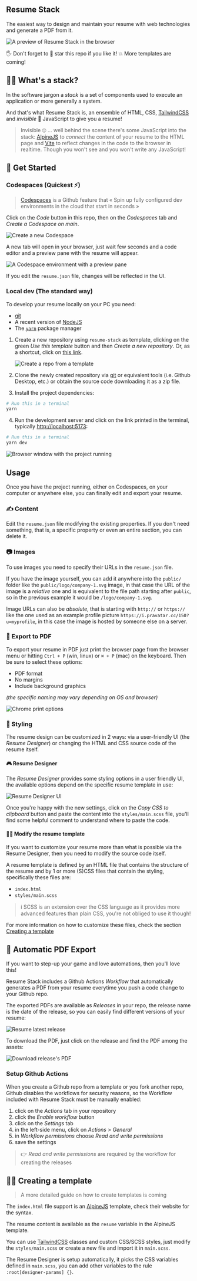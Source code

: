 ## Resume Stack

The easiest way to design and maintain your resume with web technologies
and generate a PDF from it.

![A preview of Resume Stack in the browser](https://raw.githubusercontent.com/lucafaggianelli/resume-stack/main/docs/images/browser-window.png)

🖐 Don't forget to 🌟 star this repo if you like it!
💥 More templates are coming!

## 🤷‍♀️ What's a stack?

In the software jargon a *stack* is a set of components used to execute an
application or more generally a system.

And that's what Resume Stack is, an ensemble of HTML, CSS,
[TailwindCSS](https://tailwindcss.com/) and *invisible* 👻 JavaScript
to give you a resume!

> Invisible 🙄 … well behind the scene there's some JavaScript into the stack:
[AlpineJS](https://alpinejs.dev/) to *connect* the content of your resume
to the HTML page and [Vite](https://vitejs.dev/)
to reflect changes in the code to the browser in realtime.
Though you won't see and you won't write any JavaScript!

## 🚀 Get Started

### Codespaces (Quickest ⚡)

> [Codespaces](https://github.com/features/codespaces) is a Github feature that
> « Spin up fully configured dev environments in the cloud that start in seconds »

Click on the *Code* button in this repo, then on the *Codespaces* tab
and *Create a Codespace on main*.

![Create a new Codespace](https://raw.githubusercontent.com/lucafaggianelli/resume-stack/main/docs/images/create-codespace.png)

A new tab will open in your browser, just wait few seconds and a code editor
and a preview pane with the resume will appear.

![A Codespace environment with a preview pane](https://raw.githubusercontent.com/lucafaggianelli/resume-stack/main/docs/images/codespaces.png)

If you edit the `resume.json` file, changes will be reflected in the UI.

### Local dev (The standard way)

To develop your resume locally on your PC you need:
- [git](https://git-scm.com/downloads)
- A recent version of [NodeJS](https://nodejs.org/en)
- The [`yarn`](https://yarnpkg.com/getting-started/install) package manager

1. Create a new repository using `resume-stack` as template,
    clicking on the green *Use this template* button and then
    *Create a new repository*.
    Or, as a shortcut, click on [this link](https://github.com/new?template_name=resume-stack&template_owner=lucafaggianelli).

    ![Create a repo from a template](https://raw.githubusercontent.com/lucafaggianelli/resume-stack/main/docs/images/use-this-template.png)

2. Clone the newly created repository via [git](https://git-scm.com/downloads)
    or equivalent tools (i.e. Github Desktop, etc.) or obtain the source code
    downloading it as a zip file.

3. Install the project dependencies:

```bash
# Run this in a terminal
yarn
```

4. Run the development server and click on the link printed in the terminal,
    typically [http://localhost:5173](http://localhost:5173):

```bash
# Run this in a terminal
yarn dev
```

![Browser window with the project running](https://raw.githubusercontent.com/lucafaggianelli/resume-stack/main/docs/images/browser-window.png)


## Usage

Once you have the project running, either on Codespaces,
on your computer or anywhere else, you can finally edit
and export your resume.

### ✍ Content

Edit the `resume.json` file modifying the existing properties.
If you don't need something, that is, a specific property or
even an entire section, you can delete it.

### 📷 Images

To use images you need to specify their URLs in the `resume.json`
file.

If you have the image yourself, you can add it anywhere into the
`public/` folder like the `public/logo/company-1.svg` image, in that
case the URL of the image is a *relative* one and is equivalent
to the file path starting after `public`, so in the previous example
it would be `/logo/company-1.svg`.

Image URLs can also be *absolute*, that is starting with `http://` or `https://`
like the one used as an example profile picture
`https://i.pravatar.cc/150?u=myprofile`, in this case the image
is hosted by someone else on a server.

### 📃 Export to PDF

To export your resume in PDF just print the browser page
from the browser menu or
hitting `Ctrl + P` (win, linux) or `⌘ + P` (mac) on the keyboard.
Then be sure to select these options:

- PDF format
- No margins
- Include background graphics

*(the specific naming may vary depending on OS and browser)*

![Chrome print options](https://raw.githubusercontent.com/lucafaggianelli/resume-stack/main/docs/images/print-options.png)


### 🎨 Styling

The resume design can be customized in 2 ways: via a user-friendly
UI (the *Resume Designer*) or changing the HTML and CSS
source code of the resume itself.

#### 🎮 Resume Designer

The *Resume Designer* provides some styling options in a
user friendly UI, the available options depend on the
specific resume template in use:

![Resume Designer UI](https://raw.githubusercontent.com/lucafaggianelli/resume-stack/main/docs/images/resume-designer-ui.png)

Once you're happy with the new settings, click on the
*Copy CSS to clipboard* button and paste the content
into the `styles/main.scss` file, you'll find some helpful
comment to understand where to paste the code.

#### 👩‍💻 Modify the resume template

If you want to customize your resume more than what is possible
via the Resume Designer, then you need to modify the source code
itself.

A resume template is defined by an HTML file that contains the
structure of the resume and by 1 or more (S)CSS files that contain
the styling, specifically these files are:

- `index.html`
- `styles/main.scss`

> ℹ SCSS is an extension over the CSS language as it provides more
advanced features than plain CSS, you're not obliged to use it
though!

For more information on how to customize these files, check the
section [Creating a template](#-creating-a-template)

## 🌟 Automatic PDF Export

If you want to step-up your game and love automations, then you'll
love this!

Resume Stack includes a Github Actions *Workflow*
that automatically generates a PDF from your resume everytime
you push a code change to your Github repo.

The exported PDFs are available as *Releases* in your repo, the
release name is the date of the release, so you can easily
find different versions of your resume:

![Resume latest release](https://raw.githubusercontent.com/lucafaggianelli/resume-stack/main/docs/images/resume-latest-release.png)

To download the PDF, just click on the release and find the PDF
among the assets:

![Download release's PDF](https://raw.githubusercontent.com/lucafaggianelli/resume-stack/main/docs/images/resume-release-details.png)


### Setup Github Actions

When you create a Github repo from a template or you fork
another repo, Github disables the workflows for security
reasons, so the Workflow included with Resume Stack must be
manually enabled:

1. click on the *Actions* tab in your repository
2. click the *Enable workflow* button
3. click on the *Settings* tab
4. in the left-side menu, click on *Actions* > *General*
5. in *Workflow permissions* choose *Read and write permissions*
6. save the settings

> 👉 *Read and write permissions* are required by the workflow
  for creating the releases

## 👩‍🎨 Creating a template

> A more detailed guide on how to create templates is coming

The `index.html` file support is an [AlpineJS](https://alpinejs.dev/) template,
check their website for the syntax.

The resume content is available as the `resume` variable in the AlpineJS template.

You can use [TailwindCSS](https://tailwindcss.com/) classes and custom CSS/SCSS
styles, just modify the `styles/main.scss` or create a new file and import it
in `main.scss`.

The Resume Designer is setup automatically, it picks the CSS variables defined
in `main.scss`, you can add other variables to the rule `:root[designer-params] {}`.
